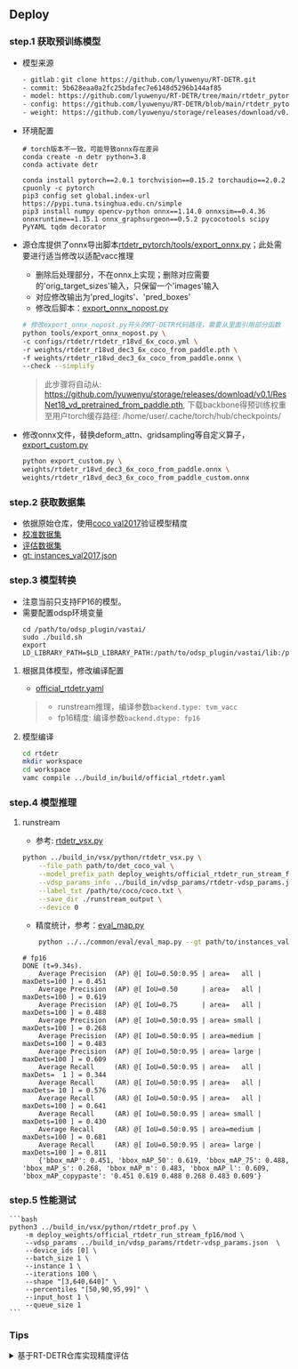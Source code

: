 ## Deploy

### step.1 获取预训练模型
- 模型来源
    ```bash
    - gitlab：git clone https://github.com/lyuwenyu/RT-DETR.git
    - commit: 5b628eaa0a2fc25bdafec7e6148d5296b144af85
    - model: https://github.com/lyuwenyu/RT-DETR/tree/main/rtdetr_pytorch
    - config: https://github.com/lyuwenyu/RT-DETR/blob/main/rtdetr_pytorch/configs/rtdetr/rtdetr_r18vd_6x_coco.yml
    - weight: https://github.com/lyuwenyu/storage/releases/download/v0.1/rtdetr_r18vd_dec3_6x_coco_from_paddle.pth
    ```

- 环境配置
    ```shell
    # torch版本不一致，可能导致onnx存在差异
    conda create -n detr python=3.8
    conda activate detr

    conda install pytorch==2.0.1 torchvision==0.15.2 torchaudio==2.0.2 cpuonly -c pytorch
    pip3 config set global.index-url https://pypi.tuna.tsinghua.edu.cn/simple
    pip3 install numpy opencv-python onnx==1.14.0 onnxsim==0.4.36 onnxruntime==1.15.1 onnx_graphsurgeon==0.5.2 pycocotools scipy PyYAML tqdm decorator
    ```
    
- 源仓库提供了onnx导出脚本[rtdetr_pytorch/tools/export_onnx.py](https://github.com/lyuwenyu/RT-DETR/blob/main/rtdetr_pytorch/tools/export_onnx.py)；此处需要进行适当修改以适配vacc推理
    - 删除后处理部分，不在onnx上实现；删除对应需要的'orig_target_sizes'输入，只保留一个'images'输入
    - 对应修改输出为'pred_logits'、'pred_boxes'
    - 修改后脚本：[export_onnx_nopost.py](./official/export_onnx_nopost.py)

    ```bash
    # 修改export_onnx_nopost.py开头的RT-DETR代码路径，需要从里面引用部分函数
    python tools/export_onnx_nopost.py \
    -c configs/rtdetr/rtdetr_r18vd_6x_coco.yml \
    -r weights/rtdetr_r18vd_dec3_6x_coco_from_paddle.pth \
    -f weights/rtdetr_r18vd_dec3_6x_coco_from_paddle.onnx \
    --check --simplify 
    ```

    > 此步骤将自动从: https://github.com/lyuwenyu/storage/releases/download/v0.1/ResNet18_vd_pretrained_from_paddle.pth, 下载backbone得预训练权重至用户torch缓存路径: /home/user/.cache/torch/hub/checkpoints/

- 修改onnx文件，替换deform_attn、gridsampling等自定义算子，[export_custom.py](./official/export_custom.py)

    ```bash
    python export_custom.py \
    weights/rtdetr_r18vd_dec3_6x_coco_from_paddle.onnx \
    weights/rtdetr_r18vd_dec3_6x_coco_from_paddle_custom.onnx
    ```

### step.2 获取数据集
- 依据原始仓库，使用[coco val2017](https://cocodataset.org/#download)验证模型精度
- [校准数据集](http://images.cocodataset.org/zips/val2017.zip)
- [评估数据集](http://images.cocodataset.org/zips/val2017.zip)
- [gt: instances_val2017.json](http://images.cocodataset.org/annotations/annotations_trainval2017.zip)


### step.3 模型转换
- 注意当前只支持FP16的模型。
- 需要配置odsp环境变量
    ```
    cd /path/to/odsp_plugin/vastai/
    sudo ./build.sh
    export LD_LIBRARY_PATH=$LD_LIBRARY_PATH:/path/to/odsp_plugin/vastai/lib:/path/to/odsp_plugin/protobuf/lib/x86_64
    ```

1. 根据具体模型，修改编译配置
    - [official_rtdetr.yaml](../build_in/build/official_rtdetr.yaml)
        
    > - runstream推理，编译参数`backend.type: tvm_vacc`
    > - fp16精度: 编译参数`backend.dtype: fp16`

2. 模型编译
    ```bash
    cd rtdetr
    mkdir workspace
    cd workspace
    vamc compile ../build_in/build/official_rtdetr.yaml
    ```

### step.4 模型推理
1. runstream
    - 参考: [rtdetr_vsx.py](../build_in/vsx/python/rtdetr_vsx.py)
    ```bash
    python ../build_in/vsx/python/rtdetr_vsx.py \
        --file_path path/to/det_coco_val \
        --model_prefix_path deploy_weights/official_rtdetr_run_stream_fp16/mod \
        --vdsp_params_info ../build_in/vdsp_params/rtdetr-vdsp_params.json \
        --label_txt /path/to/coco/coco.txt \
        --save_dir ./runstream_output \
        --device 0
    ```

    - 精度统计，参考：[eval_map.py](../../common/eval/eval_map.py)
    ```bash
        python ../../common/eval/eval_map.py --gt path/to/instances_val2017.json --txt ./runstream_output
    ```
    
    ```
    # fp16
    DONE (t=9.34s).
        Average Precision  (AP) @[ IoU=0.50:0.95 | area=   all | maxDets=100 ] = 0.451
        Average Precision  (AP) @[ IoU=0.50      | area=   all | maxDets=100 ] = 0.619
        Average Precision  (AP) @[ IoU=0.75      | area=   all | maxDets=100 ] = 0.488
        Average Precision  (AP) @[ IoU=0.50:0.95 | area= small | maxDets=100 ] = 0.268
        Average Precision  (AP) @[ IoU=0.50:0.95 | area=medium | maxDets=100 ] = 0.483
        Average Precision  (AP) @[ IoU=0.50:0.95 | area= large | maxDets=100 ] = 0.609
        Average Recall     (AR) @[ IoU=0.50:0.95 | area=   all | maxDets=  1 ] = 0.344
        Average Recall     (AR) @[ IoU=0.50:0.95 | area=   all | maxDets= 10 ] = 0.576
        Average Recall     (AR) @[ IoU=0.50:0.95 | area=   all | maxDets=100 ] = 0.641
        Average Recall     (AR) @[ IoU=0.50:0.95 | area= small | maxDets=100 ] = 0.430
        Average Recall     (AR) @[ IoU=0.50:0.95 | area=medium | maxDets=100 ] = 0.681
        Average Recall     (AR) @[ IoU=0.50:0.95 | area= large | maxDets=100 ] = 0.811
        {'bbox_mAP': 0.451, 'bbox_mAP_50': 0.619, 'bbox_mAP_75': 0.488, 'bbox_mAP_s': 0.268, 'bbox_mAP_m': 0.483, 'bbox_mAP_l': 0.609, 'bbox_mAP_copypaste': '0.451 0.619 0.488 0.268 0.483 0.609'}
    ```

### step.5 性能测试
    ```bash
    python3 ../build_in/vsx/python/rtdetr_prof.py \
        -m deploy_weights/official_rtdetr_run_stream_fp16/mod \
        --vdsp_params ../build_in/vdsp_params/rtdetr-vdsp_params.json  \
        --device_ids [0] \
        --batch_size 1 \
        --instance 1 \
        --iterations 100 \
        --shape "[3,640,640]" \
        --percentiles "[50,90,95,99]" \
        --input_host 1 \
        --queue_size 1
    ```

### Tips
<details><summary>基于RT-DETR仓库实现精度评估</summary>

 > **可选步骤**，基于RT-DETR仓库实现精度评估；与前文基于runstream脚本形式评估精度效果一致

    - 基于RT-DETR仓库实现精度评估，修改库内代码，使用vacc模型替换原始模型，批量推理可获得mAP精度信息
        - 首先，引用git patch修改，[rtdetr_modify.patch](./official/rtdetr_modify.patch)
        ```bash
        cd /path/to/RT-DETR
        git apply detection/rtdetr/source_code/official/rtdetr_modify.patch
        ```
        - 手动修改源仓库配置中的数据集路径和标签路径：[coco_detection.yml#L25](https://github.com/lyuwenyu/RT-DETR/blob/main/rtdetr_pytorch/configs/dataset/coco_detection.yml#L25)
        - 执行批量精度测试脚本

        ```bash
        cd /path/to/RT-DETR/rtdetr_pytorch

        # run model
        python tools/train.py -c configs/rtdetr/rtdetr_r18vd_6x_coco.yml --test-only --resume weights/rtdetr_r18vd_dec3_6x_coco_from_paddle.pth

        # run vacc
        python tools/train.py -c configs/rtdetr/rtdetr_r18vd_6x_coco.yml --test-only -resume vacc_deploy/rtdetr-fp16-none-1_3_640_640-vacc/mod --vacc
        ```

        ```
        # IoU metric: bbox

        # torch [1, 3, 640, 640]
        Average Precision  (AP) @[ IoU=0.50:0.95 | area=   all | maxDets=100 ] = 0.464
        Average Precision  (AP) @[ IoU=0.50      | area=   all | maxDets=100 ] = 0.637
        Average Precision  (AP) @[ IoU=0.75      | area=   all | maxDets=100 ] = 0.503
        Average Precision  (AP) @[ IoU=0.50:0.95 | area= small | maxDets=100 ] = 0.284
        Average Precision  (AP) @[ IoU=0.50:0.95 | area=medium | maxDets=100 ] = 0.497
        Average Precision  (AP) @[ IoU=0.50:0.95 | area= large | maxDets=100 ] = 0.629
        Average Recall     (AR) @[ IoU=0.50:0.95 | area=   all | maxDets=  1 ] = 0.363
        Average Recall     (AR) @[ IoU=0.50:0.95 | area=   all | maxDets= 10 ] = 0.616
        Average Recall     (AR) @[ IoU=0.50:0.95 | area=   all | maxDets=100 ] = 0.687
        Average Recall     (AR) @[ IoU=0.50:0.95 | area= small | maxDets=100 ] = 0.497
        Average Recall     (AR) @[ IoU=0.50:0.95 | area=medium | maxDets=100 ] = 0.733
        Average Recall     (AR) @[ IoU=0.50:0.95 | area= large | maxDets=100 ] = 0.858

        # vacc runmodel [1, 3, 640, 640]
        Average Precision  (AP) @[ IoU=0.50:0.95 | area=   all | maxDets=100 ] = 0.464
        Average Precision  (AP) @[ IoU=0.50      | area=   all | maxDets=100 ] = 0.637
        Average Precision  (AP) @[ IoU=0.75      | area=   all | maxDets=100 ] = 0.502
        Average Precision  (AP) @[ IoU=0.50:0.95 | area= small | maxDets=100 ] = 0.282
        Average Precision  (AP) @[ IoU=0.50:0.95 | area=medium | maxDets=100 ] = 0.497
        Average Precision  (AP) @[ IoU=0.50:0.95 | area= large | maxDets=100 ] = 0.629
        Average Recall     (AR) @[ IoU=0.50:0.95 | area=   all | maxDets=  1 ] = 0.363
        Average Recall     (AR) @[ IoU=0.50:0.95 | area=   all | maxDets= 10 ] = 0.616
        Average Recall     (AR) @[ IoU=0.50:0.95 | area=   all | maxDets=100 ] = 0.687
        Average Recall     (AR) @[ IoU=0.50:0.95 | area= small | maxDets=100 ] = 0.497
        Average Recall     (AR) @[ IoU=0.50:0.95 | area=medium | maxDets=100 ] = 0.734
        Average Recall     (AR) @[ IoU=0.50:0.95 | area= large | maxDets=100 ] = 0.858
        ```
</details>
